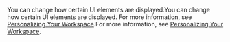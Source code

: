 <span data-ttu-id="65e3e-101">You can change how certain UI elements are displayed.</span><span class="sxs-lookup"><span data-stu-id="65e3e-101">You can change how certain UI elements are displayed.</span></span> <span data-ttu-id="65e3e-102">For more information, see [Personalizing Your Workspace](../ui-personalization-user.md).</span><span class="sxs-lookup"><span data-stu-id="65e3e-102">For more information, see [Personalizing Your Workspace](../ui-personalization-user.md).</span></span>
